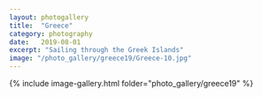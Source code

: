 ```yaml
---
layout: photogallery
title:  "Greece"
category: photography
date:   2019-08-01
excerpt: "Sailing through the Greek Islands"
image: "/photo_gallery/greece19/Greece-10.jpg"
---
```

<!-- ## Berlin Over The Years -->
{% include image-gallery.html folder="photo_gallery/greece19" %}
